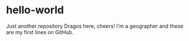 # hello-world
Just another repository
Dragos here, cheers!
I'm a geographer and these are my first lines on GitHub.
